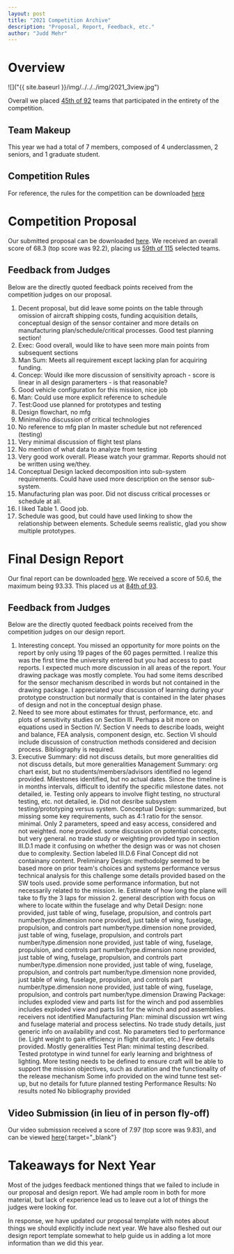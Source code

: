 ```yaml
---
layout: post
title: "2021 Competition Archive"
description: "Proposal, Report, Feedback, etc."
author: "Judd Mehr"
---
```


# Overview

![]("{{ site.baseurl }}/img/../../../img/2021_3view.jpg")

Overall we placed <a href="{{ site.baseurl }}/assets/DBF_Final_Scores_2021.pdf" download>45th of 92</a> teams that participated in the entirety of the competition.

## Team Makeup

This year we had a total of 7 members, composed of 4 underclassmen, 2 seniors, and 1 graduate student.

## Competition Rules

For reference, the rules for the competition can be downloaded <a href="{{ site.baseurl }}/assets/dbf-rules-2021.pdf" download>here</a>

# Competition Proposal

Our submitted proposal can be downloaded <a href="{{ site.baseurl }}/assets/2021DBF_Brigham_Young_University_Provo_PROPOSAL.pdf" download>here</a>.  We received an overall score of 68.3 (top score was 92.2), placing us <a href="{{ site.baseurl }}/assets/2021_DBF_Proposal_Scores.pdf" download>59th of 115</a> selected teams.

## Feedback from Judges

Below are the directly quoted feedback points received from the competition judges on our proposal.

1. Decent proposal, but did leave some points on the table through omission of aircraft shipping costs, funding acquisition details, conceptual design of the sensor container and more details on manufacturing plan/schedule/critical processes. Good test planning section!
1. Exec: Good overall, would like to have seen more main points from subsequent sections
1. Man Sum: Meets all requirement except lacking plan for acquiring funding.
1. Concep: Would ilke more discussion of sensitivity aproach - score is linear in all design paramerters - is that reasonable?
1. Good vehicle configuration for this mission, nice job
1. Man: Could use more explicit reference to schedule
1. Test:Good use planned for prototypes and testing
1. Design flowchart, no mfg
1. Minimal/no discussion of critical technologies
1. No reference to mfg plan
In master schedule but not referenced (testing)
1. Very minimal discussion of flight test plans
1. No mention of what data to analyze from testing
1. Very good work overall. Please watch your grammar. Reports should not be written using we/they.
1. Conceptual Design lacked decomposition into sub-system requirements. Could have used more description on the sensor sub-system.
1. Manufacturing plan was poor. Did not discuss critical processes or schedule at all.
1. I liked Table 1. Good job.
1. Schedule was good, but could have used linking to show the relationship between elements. Schedule seems realistic, glad you show multiple prototypes.

# Final Design Report

Our final report can be downloaded <a href="{{ site.baseurl }}/assets/2021DBF_BRIGHAM_YOUNG_UNIVERSITY_DESIGN_REPORT.pdf" download>here</a>.  We received a score of 50.6, the maximum being 93.33.  This placed us at <a href="{{ site.baseurl }}/assets/DBF_2021_Report_Scores.pdf" download>84th of 93</a>.

## Feedback from Judges

Below are the directly quoted feedback points received from the competition judges on our design report.

1. Interesting concept. You missed an opportunity for more points on the report by only using 19 pages of the 60 pages permitted. I realize this was the first time the university entered but you had access to past reports. I expected much more discussion in all areas of the report. Your drawing package was mostly complete. You had some items described for the sensor mechanism described in words but not contained in the drawing package. I appreciated your discussion of learning during your prototype construction but normally that is contained in the later phases of design and not in the conceptual design phase.
1. Need to see more about estimates for thrust, performance, etc. and plots of sensitivity studies on Section III. Perhaps a bit more on equations used in Section IV. Section V needs to describe loads, weight and balance, FEA analysis, component design, etc. Section VI should include discussion of construction methods considered and decision process. Bibliography is required.
1. Executive Summary: did not discuss details, but more generalities did not discuss details, but more generalities Management Summary: org chart exist, but no students/members/advisors identified no legend provided. Milestones identified, but no actual dates. Since the timeline is in months intervals, difficult to identify the specific milestone dates. not detailed, ie. Testing only appears to involve flight testing, no structural testing, etc. not detailed, ie. Did not desribe subsystem testing/prototyping versus system. Conceptual Design: summarized, but missing some key requirements, such as 4:1 ratio for the sensor. minimal. Only 2 parameters, speed and easy access, considered and not weighted. none provided. some discussion on potential concepts, but very general. no trade study or weighting provided typo in section III.D.1 made it confusing on whether the design was or was not chosen due to complexity. Section labeled III.D.6 Final Concept did not containany content. Preliminary Design: methodolgy seemed to be based more on prior team's choices and systems performance versus technical analysis for this challenge some details provided based on the SW tools used. provide some performance information, but not necessarily related to the mission. Ie. Estimate of how long the plane will take to fly the 3 laps for mission 2. general description with focus on where to locate within the fuselage and why Detail Design: none provided, just table of wing, fuselage, propulsion, and controls part number/type.dimension none provided, just table of wing, fuselage, propulsion, and controls part number/type.dimension none provided, just table of wing, fuselage, propulsion, and controls part number/type.dimension none provided, just table of wing, fuselage, propulsion, and controls part number/type.dimension none provided, just table of wing, fuselage, propulsion, and controls part number/type.dimension none provided, just table of wing, fuselage, propulsion, and controls part number/type.dimension none provided, just table of wing, fuselage, propulsion, and controls part number/type.dimension none provided, just table of wing, fuselage, propulsion, and controls part number/type.dimension Drawing Package: includes exploded view and parts list for the winch and pod assemblies includes exploded view and parts list for the winch and pod assemblies. receivers not identified Manufacturing Plan: miminal discussion wrt wing and fuselage material and process selectins. No trade study details, just generic info on availability and cost. No parameters tied to performance (ie. Light weight to gain efficiency in flight duration, etc.) Few details provided. Mostly generalities Test Plan: minimal testing described. Tested prototype in wind tunnel for early learning and brightness of lighting. More testing needs to be defined to ensure craft will be able to support the mission objectives, such as duration and the functionality of the release mechanism Some info provided on the wind tunne test set-up, but no details for future planned testing Performance Results: No results noted No bibliography provided

## Video Submission (in lieu of in person fly-off)

Our video submission received a score of 7.97 (top score was 9.83), and can be viewed [here](https://www.youtube.com/watch?v=xcirHwr4ngA){:target="_blank"}

# Takeaways for Next Year

Most of the judges feedback mentioned things that we failed to include in our proposal and design report.  We had ample room in both for more material, but lack of experience lead us to leave out a lot of things the judges were looking for.

In response, we have updated our proposal template with notes about things we should explicitly include next year.  We have also fleshed out our design report template somewhat to help guide us in adding a lot more information than we did this year.